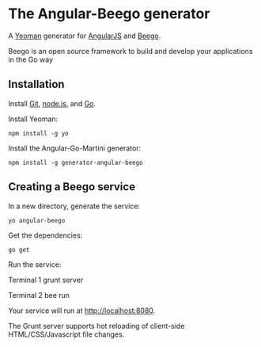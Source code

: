 # The Angular-Beego generator

A [Yeoman](http://yeoman.io) generator for [AngularJS](http://angularjs.org) and [Beego](https://beego.me).

Beego is an open source framework to build and develop your applications in the Go way

## Installation

Install [Git](http://git-scm.com), [node.js](http://nodejs.org), and [Go](http://golang.org/).

Install Yeoman:

    npm install -g yo

Install the Angular-Go-Martini generator:

    npm install -g generator-angular-beego

## Creating a Beego service

In a new directory, generate the service:

    yo angular-beego

Get the dependencies:

    go get

Run the service:

  Terminal 1
    grunt server

  Terminal 2
    bee run

Your service will run at [http://localhost:8080](http://localhost:8080).

The Grunt server supports hot reloading of client-side HTML/CSS/Javascript file changes.

